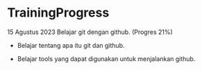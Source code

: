 # TrainingProgress
15 Agustus 2023
Belajar git dengan github. (Progres 21%)

* Belajar tentang apa itu git dan github.

* Belajar tools yang dapat digunakan untuk menjalankan github.
